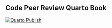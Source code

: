 ## Code Peer Review Quarto Book
[![Quarto Publish](https://github.com/n8thangreen/code-review-book/actions/workflows/publish.yml/badge.svg)](https://github.com/n8thangreen/code-review-book/actions/workflows/publish.yml)
